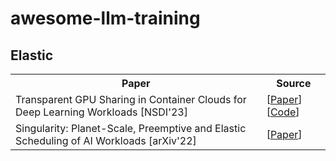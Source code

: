 <body>
<div><h1>awesome-llm-training</h1>

<div id="__source__">
    <h2>Elastic</h2>
    <table>
    <tr>
        <th>Paper</th>
        <th>Source</th>
    </tr>
    <tr>
        <td>
            Transparent GPU Sharing in Container Clouds for Deep Learning Workloads [NSDI'23]
        </td>
        <td>
            [<a href="https://www.usenix.org/conference/nsdi23/presentation/wu">Paper</a>]
            [<a href="https://github.com/pkusys/TGS">Code</a>]
        </td>
    </tr>
    <tr>
        <td>
            Singularity: Planet-Scale, Preemptive and Elastic Scheduling of AI Workloads [arXiv'22]
        </td>
        <td>
            [<a href="https://arxiv.org/abs/2202.07848">Paper</a>]
        </td>
    </tr>
    </table>
</div>

</div>
</body>
